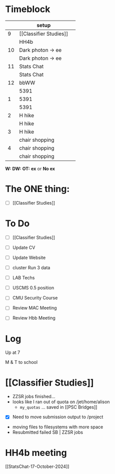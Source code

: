 # Timeblock

|     | setup                  |     |
| --- | ---------------------- | --- |
| 9   | [[Classifier Studies]] |     |
|     | HH4b                   |     |
| 10  | Dark photon -> ee      |     |
|     | Dark photon -> ee      |     |
| 11  | Stats Chat             |     |
|     | Stats Chat             |     |
| 12  | bbWW                   |     |
|     | 5391                   |     |
| 1   | 5391                   |     |
|     | 5391                   |     |
| 2   | H hike                 |     |
|     | H hike                 |     |
| 3   | H hike                 |     |
|     | chair shopping         |     |
| 4   | chair shopping         |     |
|     | chair shopping         |     |

**W:**
**DW:**
**OT:**
**ex** or **No ex**

# The ONE thing: 
- [ ] [[Classifier Studies]]


# To Do
- [ ] [[Classifier Studies]]
- [ ] Update CV  
- [ ] Update Website
- [ ] cluster Run 3 data
- [ ] LAB Techs
- [ ] USCMS 0.5 position
- [ ] CMU Security Course
- [ ] Review MAC Meeting
- [ ] Review Hbb Meeting


# Log

Up at 7 

M & T to school 

# [[Classifier Studies]]
- ZZSR jobs finished...
- looks like I ran out of quota on /jet/home/alison
	- `my_quotas` ... saved in [[PSC Bridges]]
- [x] Need to move submission output to /project
- moving files to filesystems with more space
- Resubmitted failed SB | ZZSR jobs

# HH4b meeting


[[StatsChat-17-October-2024]]


